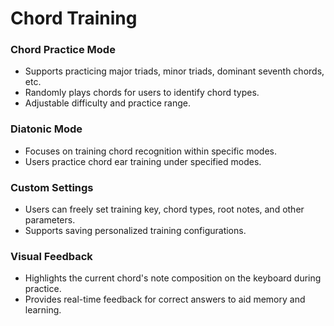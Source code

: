 # Chord Training

### Chord Practice Mode

* Supports practicing major triads, minor triads, dominant seventh chords, etc.
* Randomly plays chords for users to identify chord types.
* Adjustable difficulty and practice range.

### Diatonic Mode

* Focuses on training chord recognition within specific modes.
* Users practice chord ear training under specified modes.

### Custom Settings

* Users can freely set training key, chord types, root notes, and other parameters.
* Supports saving personalized training configurations.

### Visual Feedback

* Highlights the current chord's note composition on the keyboard during practice.
* Provides real-time feedback for correct answers to aid memory and learning. 